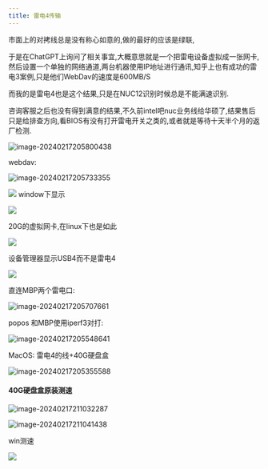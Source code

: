 ```yaml
---
title: 雷电4传输
---
```


市面上的对拷线总是没有称心如意的,做的最好的应该是绿联,

于是在ChatGPT上询问了相关事宜,大概意思就是一个把雷电设备虚拟成一张网卡,然后设置一个单独的网络通道,两台机器使用IP地址进行通讯,知乎上也有成功的雷电3案例,只是他们WebDav的速度是600MB/S

<!--more-->

而我的是雷电4也是这个结果,只是在NUC12识别时候总是不能满速识别.

咨询客服之后也没有得到满意的结果,不久前intel吧nuc业务线给华硕了,结果售后只是给排查方向,看BIOS有没有打开雷电开关之类的,或者就是等待十天半个月的返厂检测.



![image-20240217205800438](https://raw.githubusercontent.com/Xu-Hardy/image-host/master/image-20240217205800438.png)

webdav:

![image-20240217205733355](https://raw.githubusercontent.com/Xu-Hardy/image-host/master/image-20240217205733355.png)


![](https://raw.githubusercontent.com/Xu-Hardy/image-host/master/Snipaste_2024-02-17_12-12-28.png)
window下显示

![](https://raw.githubusercontent.com/Xu-Hardy/image-host/master/Snipaste_2024-02-17_12-36-44.png)

20G的虚拟网卡,在linux下也是如此

![](https://raw.githubusercontent.com/Xu-Hardy/image-host/master/202402250826256.png)

设备管理器显示USB4而不是雷电4

![](https://raw.githubusercontent.com/Xu-Hardy/image-host/master/202402250937502.png)




直连MBP两个雷电口:

![image-20240217205707661](https://raw.githubusercontent.com/Xu-Hardy/image-host/master/image-20240217205707661.png)


popos 和MBP使用iperf3对打:

![image-20240217205548641](https://raw.githubusercontent.com/Xu-Hardy/image-host/master/image-20240217205548641.png)

MacOS: 雷电4的线+40G硬盘盒

![image-20240217205355588](https://raw.githubusercontent.com/Xu-Hardy/image-host/master/image-20240217205355588.png)



#### 40G硬盘盒原装测速

![image-20240217211032287](https://raw.githubusercontent.com/Xu-Hardy/image-host/master/image-20240217211032287.png)



![image-20240217211041438](https://raw.githubusercontent.com/Xu-Hardy/image-host/master/image-20240217211041438.png)


win测速


![](https://raw.githubusercontent.com/Xu-Hardy/image-host/master/Snipaste_2024-02-17_13-11-30.png)